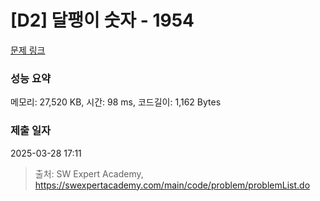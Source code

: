 # [D2] 달팽이 숫자 - 1954 

[문제 링크](https://swexpertacademy.com/main/code/problem/problemDetail.do?contestProbId=AV5PobmqAPoDFAUq) 

### 성능 요약

메모리: 27,520 KB, 시간: 98 ms, 코드길이: 1,162 Bytes

### 제출 일자

2025-03-28 17:11



> 출처: SW Expert Academy, https://swexpertacademy.com/main/code/problem/problemList.do